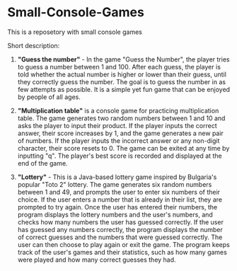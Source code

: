 # Small-Console-Games
This is a reposetory with small console games

Short description:

  1. <b>"Guess the number"</b> - In the game "Guess the Number", the player tries to guess a number between 1 and 100. After each guess, the player is told whether the actual number is higher or lower than their guess, until they correctly guess the number. The goal is to guess the number in as few attempts as possible. It is a simple yet fun game that can be enjoyed by people of all ages.

  2. <b>"Multiplication table"</b> is a console game for practicing multiplication table. The game generates two random numbers between 1 and 10 and asks the player to input their product. If the player inputs the correct answer, their score increases by 1, and the game generates a new pair of numbers. If the player inputs the incorrect answer or any non-digit character, their score resets to 0. The game can be exited at any time by inputting "q". The player's best score is recorded and displayed at the end of the game.
  
  3. <b>"Lottery"</b> - This is a Java-based lottery game inspired by Bulgaria's popular "Toto 2" lottery. The game generates six random numbers between 1 and 49, and prompts the user to enter six numbers of their choice. If the user enters a number that is already in their list, they are prompted to try again. Once the user has entered their numbers, the program displays the lottery numbers and the user's numbers, and checks how many numbers the user has guessed correctly. If the user has guessed any numbers correctly, the program displays the number of correct guesses and the numbers that were guessed correctly. The user can then choose to play again or exit the game. The program keeps track of the user's games and their statistics, such as how many games were played and how many correct guesses they had. 

